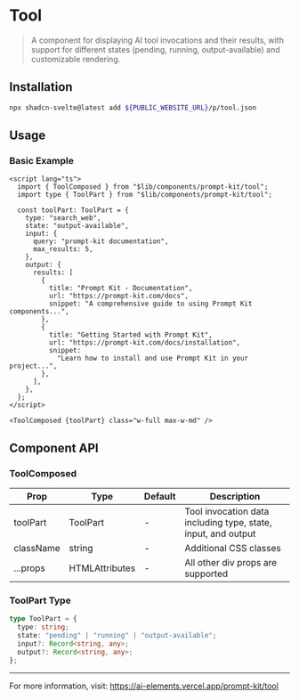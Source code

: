 # Tool

> A component for displaying AI tool invocations and their results, with support for different states (pending, running, output-available) and customizable rendering.

## Installation

```bash
npx shadcn-svelte@latest add ${PUBLIC_WEBSITE_URL}/p/tool.json
```

## Usage

### Basic Example

```svelte
<script lang="ts">
  import { ToolComposed } from "$lib/components/prompt-kit/tool";
  import type { ToolPart } from "$lib/components/prompt-kit/tool";

  const toolPart: ToolPart = {
    type: "search_web",
    state: "output-available",
    input: {
      query: "prompt-kit documentation",
      max_results: 5,
    },
    output: {
      results: [
        {
          title: "Prompt Kit - Documentation",
          url: "https://prompt-kit.com/docs",
          snippet: "A comprehensive guide to using Prompt Kit components...",
        },
        {
          title: "Getting Started with Prompt Kit",
          url: "https://prompt-kit.com/docs/installation",
          snippet:
            "Learn how to install and use Prompt Kit in your project...",
        },
      ],
    },
  };
</script>

<ToolComposed {toolPart} class="w-full max-w-md" />
```

## Component API

### ToolComposed

| Prop      | Type                           | Default | Description                                                   |
| --------- | ------------------------------ | ------- | ------------------------------------------------------------- |
| toolPart  | ToolPart                       | -       | Tool invocation data including type, state, input, and output |
| className | string                         | -       | Additional CSS classes                                        |
| ...props  | HTMLAttributes<HTMLDivElement> | -       | All other div props are supported                             |

### ToolPart Type

```typescript
type ToolPart = {
  type: string;
  state: "pending" | "running" | "output-available";
  input?: Record<string, any>;
  output?: Record<string, any>;
};
```

---

For more information, visit: https://ai-elements.vercel.app/prompt-kit/tool
